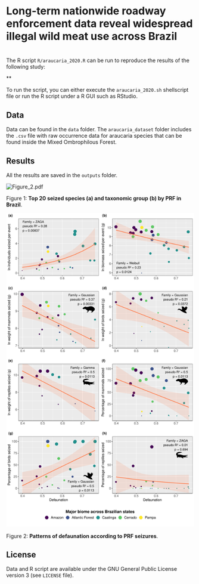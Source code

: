 # Long-term nationwide roadway enforcement data reveal widespread illegal wild meat use across Brazil

# 

The R script `R/araucaria_2020.R` can be run to reproduce the results of the following study:

**

To run the script, you can either execute the `araucaria_2020.sh` shellscript file or run the R script under a R GUI such as RStudio.

## Data

Data can be found in the `data` folder. The `araucaria_dataset` folder includes the `.csv` file with raw occurrence data for araucaria species that can be found inside the Mixed Ombrophilous Forest.

## Results

All the results are saved in the `outputs` folder.

<img alt="Figure_2.pdf" src="outputs/Figure_2pdf" width="500">

Figure 1: **Top 20 seized species (a) and taxonomic group (b) by PRF in Brazil**.

<img alt="Figure_3.pdf" src="outputs/Figure_3.pdf" width="1000">

Figure 2: **Patterns of defaunation according to PRF seizures**.

## License

Data and R script are available under the GNU General Public License version 3 (see `LICENSE` file).

